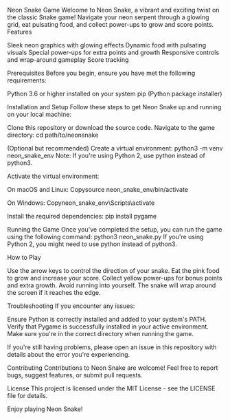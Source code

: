 Neon Snake Game
Welcome to Neon Snake, a vibrant and exciting twist on the classic Snake game! Navigate your neon serpent through a glowing grid, eat pulsating food, and collect power-ups to grow and score points.
Features

Sleek neon graphics with glowing effects
Dynamic food with pulsating visuals
Special power-ups for extra points and growth
Responsive controls and wrap-around gameplay
Score tracking

Prerequisites
Before you begin, ensure you have met the following requirements:

Python 3.6 or higher installed on your system
pip (Python package installer)

Installation and Setup
Follow these steps to get Neon Snake up and running on your local machine:

Clone this repository or download the source code.
Navigate to the game directory:
cd path/to/neonsnake

(Optional but recommended) Create a virtual environment:
python3 -m venv neon_snake_env
Note: If you're using Python 2, use python instead of python3.

Activate the virtual environment:

On macOS and Linux:
Copysource neon_snake_env/bin/activate

On Windows:
Copyneon_snake_env\Scripts\activate

Install the required dependencies:
pip install pygame

Running the Game
Once you've completed the setup, you can run the game using the following command:
python3 neon_snake.py
If you're using Python 2, you might need to use python instead of python3.

How to Play

Use the arrow keys to control the direction of your snake.
Eat the pink food to grow and increase your score.
Collect yellow power-ups for bonus points and extra growth.
Avoid running into yourself.
The snake will wrap around the screen if it reaches the edge.

Troubleshooting
If you encounter any issues:

Ensure Python is correctly installed and added to your system's PATH.
Verify that Pygame is successfully installed in your active environment.
Make sure you're in the correct directory when running the game.

If you're still having problems, please open an issue in this repository with details about the error you're experiencing.

Contributing
Contributions to Neon Snake are welcome! Feel free to report bugs, suggest features, or submit pull requests.

License
This project is licensed under the MIT License - see the LICENSE file for details.

Enjoy playing Neon Snake!